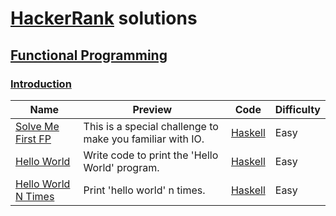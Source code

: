 # [HackerRank](https://www.hackerrank.com/) solutions

## [Functional Programming](https://www.hackerrank.com/domains/fp)

### [Introduction](https://www.hackerrank.com/domains/fp/intro)

Name | Preview | Code | Difficulty
---- | ------- | ---- | ----------
[Solve Me First FP](https://www.hackerrank.com/challenges/fp-solve-me-first)|This is a special challenge to make you familiar with IO.|[Haskell](fp/fp-solve-me-first.hs)|Easy
[Hello World](https://www.hackerrank.com/challenges/fp-hello-world)|Write code to print the 'Hello World' program.|[Haskell](fp/fp-hello-world.hs)|Easy
[Hello World N Times](https://www.hackerrank.com/challenges/fp-hello-world-n-times)|Print 'hello world' n times.|[Haskell](fp/fp-hello-world-n-times.hs)|Easy

